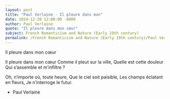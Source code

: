 ```yaml
---
layout: post
title: "Paul Verlaine - Il pleure dans mon"
date: 2024-12-28 12:00:00 -0000
author: Paul Verlaine
quote: "Il pleure dans mon cœur"
subject: French Romanticism and Nature (Early 19th century)
permalink: /French Romanticism and Nature (Early 19th century)/Paul Verlaine/Paul Verlaine - Il pleure dans mon
---
```


Il pleure dans mon cœur

Il pleure dans mon cœur
Comme il pleut sur la ville,
Quelle est cette douleur
Qui s’assemble et m’infiltre ?

Oh, n’importe où, toute heure,
Que le ciel soit paisible,
Les champs éclatant en fleurs,
Je n’interroge le futur.

- Paul Verlaine
